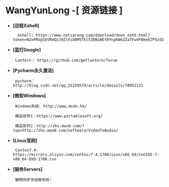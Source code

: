 # WangYunLong -[ 资源链接 ]

- **[远程Xshell]**
       
        Xshell: https://www.netsarang.com/download/down_xsh5.html?token=N2xPRVp1bVRmQzJ0ZlVib0M5Tkl5Z0BiWEtRYnpKWmZZaTFwdFBmeE1PSzd3 
        
- **[蓝灯Google]**

       Lantern： https://github.com/getlantern/forum
               
- **[Pycharm永久激活]**

       pycharm： http://blog.csdn.net/qq_32259579/article/details/78952121

- **[微软Windows]**
      
       Windows系统: http://www.msdn.hk/
       
       精品软件1：https://www.portablesoft.org/
       
       精品软件2：http://zhs.moo0.com/?top=http://zhs.moo0.com/software/VideoToAudio/
       
- **[Linux官网]**
      
       Centos7.4: https://mirrors.aliyun.com/centos/7.4.1708/isos/x86_64/CentOS-7-x86_64-DVD-1708.iso

- **[服务Servers]**
       
       敏特同步学组卷系统:
